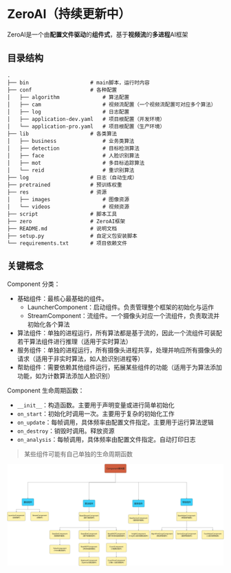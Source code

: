 # ZeroAI（持续更新中）

ZeroAI是一个由**配置文件驱动**的**组件式**，基于**视频流**的**多进程**AI框架

## 目录结构

```
.
├── bin                    # main脚本，运行时内容
├── conf                   # 各种配置
│   ├── algorithm              # 算法配置
│   ├── cam                    # 视频流配置（一个视频流配置可对应多个算法）
│   ├── log                    # 日志配置
│   ├── application-dev.yaml   # 项目根配置（开发环境）
│   └── application-pro.yaml   # 项目根配置（生产环境）
├── lib                    # 各类算法
│   ├── business               # 业务类算法
│   ├── detection              # 目标检测算法
│   ├── face                   # 人脸识别算法
│   ├── mot                    # 多目标追踪算法
│   └── reid                   # 重识别算法
├── log                    # 日志（自动生成）
├── pretrained             # 预训练权重
├── res                    # 资源
│   ├── images                 # 图像资源
│   └── videos                 # 视频资源
├── script                 # 脚本工具
├── zero                   # ZeroAI框架
├── README.md              # 说明文档
├── setup.py               # 自定义包安装脚本
└── requirements.txt       # 项目依赖文件
```

## 关键概念

Component 分类：

* 基础组件：最核心最基础的组件。
  * LauncherComponent：启动组件。负责管理整个框架的初始化与运作
  * StreamComponent：流组件。一个摄像头对应一个流组件，负责取流并初始化各个算法
* 算法组件：单独的进程运行，所有算法都是基于流的，因此一个流组件可装配若干算法组件进行推理（适用于实时算法）
* 服务组件：单独的进程运行，所有摄像头进程共享，处理并响应所有摄像头的请求（适用于非实时算法，如人脸识别进程等）
* 帮助组件：需要依赖其他组件运行，拓展某些组件的功能（适用于为算法添加功能，如为计数算法添加人脸识别）

Component 生命周期函数：

* `__init__`：构造函数。主要用于声明变量或进行简单初始化
* `on_start`：初始化时调用一次。主要用于复杂的初始化工作
* `on_update`：每帧调用，具体频率由配置文件指定。主要用于运行算法逻辑
* `on_destroy`：销毁时调用。释放资源
* `on_analysis`：每帧调用，具体频率由配置文件指定。自动打印日志

> 某些组件可能有自己单独的生命周期函数

![生产车间异常检测](README.assets/生产车间异常检测.jpg)
